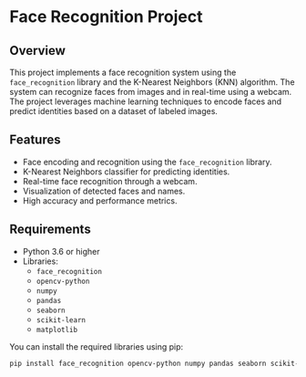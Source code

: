# Face Recognition Project

## Overview

This project implements a face recognition system using the `face_recognition` library and the K-Nearest Neighbors (KNN) algorithm. The system can recognize faces from images and in real-time using a webcam. The project leverages machine learning techniques to encode faces and predict identities based on a dataset of labeled images.

## Features

- Face encoding and recognition using the `face_recognition` library.
- K-Nearest Neighbors classifier for predicting identities.
- Real-time face recognition through a webcam.
- Visualization of detected faces and names.
- High accuracy and performance metrics.

## Requirements

- Python 3.6 or higher
- Libraries:
  - `face_recognition`
  - `opencv-python`
  - `numpy`
  - `pandas`
  - `seaborn`
  - `scikit-learn`
  - `matplotlib`

You can install the required libraries using pip:

```bash
pip install face_recognition opencv-python numpy pandas seaborn scikit-learn matplotlib
